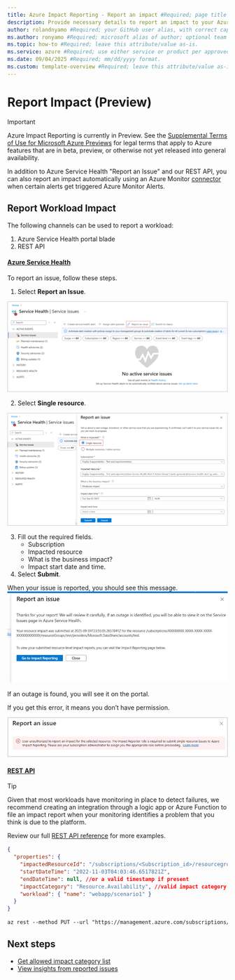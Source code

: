```yaml
---
title: Azure Impact Reporting - Report an impact #Required; page title is displayed in search results. Include the brand.
description: Provide necessary details to report an impact to your Azure workloads. #Required; article description that is displayed in search results. 
author: rolandnyamo #Required; your GitHub user alias, with correct capitalization.
ms.author: ronyamo #Required; microsoft alias of author; optional team alias.
ms.topic: how-to #Required; leave this attribute/value as-is.
ms.service: azure #Required; use either service or product per approved list. 
ms.date: 09/04/2025 #Required; mm/dd/yyyy format.
ms.custom: template-overview #Required; leave this attribute/value as-is.
---
```


# Report Impact (Preview)
> [!IMPORTANT]
> Azure Impact Reporting is currently in Preview. See the [Supplemental Terms of Use for Microsoft Azure Previews](https://azure.microsoft.com/support/legal/preview-supplemental-terms/) for legal terms that apply to Azure features that are in beta, preview, or otherwise not yet released into general availability.

In addition to Azure Service Health "Report an Issue" and our REST API, you can also report an impact automatically using an Azure Monitor [connector](./azure-monitor-connector.md) when certain alerts get triggered Azure Monitor Alerts.

## Report Workload Impact

The following channels can be used to report a workload: 
1. Azure Service Health portal blade
2. REST API

#### [Azure Service Health](#tab/ash/)
To report an issue, follow these steps.
1. Select **Report an Issue**.

![Screenshot of the screen to report an issue.](images/report-an-issue-main.png)

2. Select **Single resource**.

![Screenshot of the screen to select single resource.](images/report-an-issue-submit.png)

3. Fill out the required fields.
    - Subscription
    - Impacted resource
    - What is the business impact?
    - Impact start date and time.
4. Select **Submit**.

When your issue is reported, you should see this message. 
![Screenshot of the message your report is a success.](images/report-an-issue-success.png)

If an outage is found, you will see it on the portal.

If you get this error, it means you don’t have permission.

![Screenshot of the message you don't have access.](images/report-an-issue-error.png)


#### [REST API](#tab/api/)
> [!TIP]
> Given that most workloads have monitoring in place to detect failures, we recommend creating an integration through a logic app or Azure Function to file an impact report when your monitoring identifies a problem that you think is due to the platform.
>
Review our full [REST API reference](https://aka.ms/ImpactRP/APIDocs) for more examples.

```json
{
  "properties": {
    "impactedResourceId": "/subscriptions/<Subscription_id>/resourcegroups/<rg_name>/providers/Microsoft.Compute/virtualMachines/<vm_name>",
    "startDateTime": "2022-11-03T04:03:46.6517821Z",
    "endDateTime": null, //or a valid timestamp if present
    "impactCategory": "Resource.Availability", //valid impact category needed
    "workload": { "name": "webapp/scenario1" }
  }
}
```

```rest
az rest --method PUT --url "https://management.azure.com/subscriptions/<Subscription_id>/providers/Microsoft.Impact/workloadImpacts/<impact_name>?api-version=2022-11-01-preview"  --body <body_above>

```

## Next steps

- [Get allowed impact category list](view-impact-categories.md)
- [View insights from reported issues](view-impact-insights.md)
